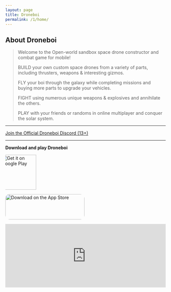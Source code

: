 ```yaml
---
layout: page
title: Droneboi
permalink: /1/home/
---
```


## About Droneboi
> Welcome to the Open-world sandbox space drone constructor and combat game for mobile!
>
> BUILD your own custom space drones from a variety of parts, including thrusters, weapons & interesting gizmos.
>
> FLY your boi through the galaxy while completing missions and buying more parts to upgrade your vehicles.
>
> FIGHT using numerous unique weapons & explosives and annihilate the others.
>
> PLAY with your friends or randoms in online multiplayer and conquer the solar system.
---

[Join the Official Droneboi Discord (13+)](https://discord.gg/bmfH8xTRjk)  

---
**Download and play Droneboi**

<a style="display: block;overflow: hidden; width:auto; height:110px;" href='https://play.google.com/store/apps/details?id=com.ryzenet.droneboi&utm_source=droneuni&pcampaignid=pcampaignidMKT-Other-global-all-co-prtnr-py-PartBadge-Mar2515-1'><img style="width:auto; height:110px; position: relative; left: -13px;" alt='Get it on Google Play' src='https://play.google.com/intl/en_us/badges/static/images/badges/en_badge_web_generic.png'/></a>

<a href="https://apps.apple.com/us/app/droneboi-space-sandbox/id1565410295?itsct=apps_box_badge&amp;itscg=30200" style="display: block; overflow: hidden; border-radius: 13px; width: 249px; height: 80px;"><img src="https://tools.applemediaservices.com/api/badges/download-on-the-app-store/black/en-us?size=250x83&amp;releaseDate=1620086400&h=adda5bba945f9aba27769e2e5f835bfa" alt="Download on the App Store" style="border-radius: 13px; width: 249px; height: 80px;"></a>
<iframe src="https://drive.google.com/embeddedfolderview?id=1eNQ2nTufhocZ3fTv7hlFY8KfAlnTU2WF#list" style="width:100%; height:200px; border:0;"></iframe>
